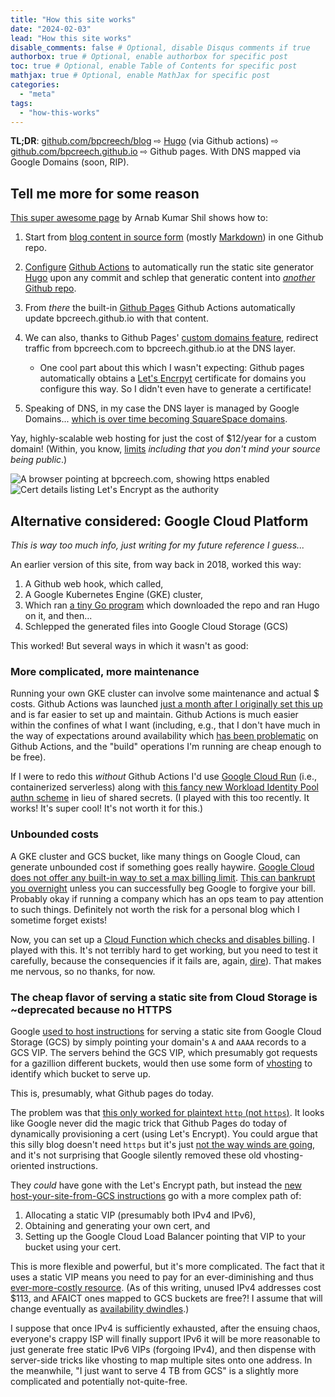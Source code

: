 ```yaml
---
title: "How this site works"
date: "2024-02-03"
lead: "How this site works"
disable_comments: false # Optional, disable Disqus comments if true
authorbox: true # Optional, enable authorbox for specific post
toc: true # Optional, enable Table of Contents for specific post
mathjax: true # Optional, enable MathJax for specific post
categories:
  - "meta"
tags:
  - "how-this-works"
---
```


**TL;DR**: [github.com/bpcreech/blog](https://github.com/bpcreech/blog) ⇨ [Hugo](https://gohugo.io/) (via Github actions) ⇨ [github.com/bpcreech.github.io](https://github.com/bpcreech.github.io) ⇨ Github pages. With DNS mapped via Google Domains (soon, RIP).

<!--more-->

## Tell me more for some reason

[This super awesome page](https://ruddra.com/hugo-deploy-static-page-using-github-actions/) by Arnab Kumar Shil shows how to:

1. Start from [blog content in source form](https://github.com/bpcreech/blog) (mostly [Markdown](https://www.markdownguide.org/)) in one Github repo.
2. [Configure](https://github.com/bpcreech/blog/blob/main/.github/workflows/publish.yaml) [Github Actions](https://github.com/features/actions) to automatically run the static site generator [Hugo](https://gohugo.io/) upon any commit and schlep that generatic content into [*another* Github repo](https://github.com/bpcreech/bpcreech.github.io).
3. From *there* the built-in [Github Pages](https://pages.github.com/) Github Actions automatically update bpcreech.github.io with that content.
4. We can also, thanks to Github Pages' [custom domains feature](https://docs.github.com/en/pages/configuring-a-custom-domain-for-your-github-pages-site/about-custom-domains-and-github-pages), redirect traffic from bpcreech.com to bpcreech.github.io at the DNS layer.

    * One cool part about this which I wasn't expecting: Github pages automatically obtains a [Let's Encrpyt](https://letsencrypt.org/) certificate for domains you configure this way. So I didn't even have to generate a certificate!

6. Speaking of DNS, in my case the DNS layer is managed by Google Domains... [which is over time becoming SquareSpace domains](https://blog.pragmaticengineer.com/google-domains-to-shut-down).

Yay, highly-scalable web hosting for just the cost of $12/year for a custom domain! (Within, you know, [limits](https://docs.github.com/en/pages/getting-started-with-github-pages/about-github-pages) *including that you don't mind your source being public*.)

<p style="text-align: center;">
  
![A browser pointing at bpcreech.com, showing https enabled](/img/i-can-has-https.png) ![Cert details listing Let's Encrypt as the authority](/img/lets-encrypt.png)

</p>

## Alternative considered: Google Cloud Platform

*This is way too much info, just writing for my future reference I guess...*

An earlier version of this site, from way back in 2018, worked this way:

1. A Github web hook, which called,
2. A Google Kubernetes Engine (GKE) cluster,
3. Which ran [a tiny Go program](https://github.com/bpcreech/hugohook) which downloaded the repo and ran Hugo on it, and then...
4. Schlepped the generated files into Google Cloud Storage (GCS)

This worked! But several ways in which it wasn't as good:

### More complicated, more maintenance

Running your own GKE cluster can involve some maintenance and actual $ costs. Github Actions was launched [just a month after I originally set this up](https://techcrunch.com/2018/10/16/github-launches-actions-its-workflow-automation-tool) and is far easier to set up and maintain. Github Actions is much easier within the confines of what I want (including, e.g., that I don't have much in the way of expectations around availability which [has been problematic](https://www.githubstatus.com/history) on Github Actions, and the "build" operations I'm running are cheap enough to be free).

If I were to redo this *without* Github Actions I'd use [Google Cloud Run](https://cloud.google.com/run) (i.e., containerized serverless) along with [this fancy new Workload Identity Pool authn scheme](https://github.com/google-github-actions/auth?tab=readme-ov-file#direct-wif) in lieu of shared secrets. (I played with this too recently. It works! It's super cool! It's not worth it for this.)

### Unbounded costs

A GKE cluster and GCS bucket, like many things on Google Cloud, can generate unbounded cost if something goes really haywire. [Google Cloud does not offer any built-in way to set a max billing limit](https://stackoverflow.com/questions/27616776/how-do-i-set-a-cost-limit-in-google-developers-console). [This can bankrupt you overnight](https://news.ycombinator.com/item?id=25398148) unless you can successfully beg Google to forgive your bill. Probably okay if running a company which has an ops team to pay attention to such things. Definitely not worth the risk for a personal blog which I sometime forget exists!

Now, you can set up a [Cloud Function which checks and disables billing](https://cloud.google.com/billing/docs/how-to/notify). I played with this. It's not terribly hard to get working, but you need to test it carefully, because the consequencies if it fails are, again, [dire](https://news.ycombinator.com/item?id=25398148)). That makes me nervous, so no thanks, for now.

### The cheap flavor of serving a static site from Cloud Storage is ~deprecated because no HTTPS

Google [used to host instructions](https://web.archive.org/web/20180112010509/https://cloud.google.com/storage/docs/hosting-static-website) for serving a static site from Google Cloud Storage (GCS) by simply pointing your domain's `A` and `AAAA` records to a GCS VIP. The servers behind the GCS VIP, which presumably got requests for a gazillion different buckets, would then use some form of [vhosting](https://en.wikipedia.org/wiki/Virtual_hosting) to identify which bucket to serve up.

This is, presumably, what Github pages do today.

The problem was that [this only worked for plaintext `http` (not `https`)](https://web.archive.org/web/20170327185149/https://cloud.google.com/storage/docs/static-website#https). It looks like Google never did the magic trick that Github Pages do today of dynamically provisioning a cert (using Let's Encrypt). You could argue that this silly blog doesn't need `https` but it's just [not the way winds are going](https://blog.chromium.org/2023/08/towards-https-by-default.html), and it's not surprising that Google silently removed these old vhosting-oriented instructions.

They *could* have gone with the Let's Encrypt path, but instead the [new host-your-site-from-GCS instructions](https://cloud.google.com/storage/docs/hosting-static-website) go with a more complex path of:

1. Allocating a static VIP (presumably both IPv4 and IPv6),
2. Obtaining and generating your own cert, and
3. Setting up the Google Cloud Load Balancer pointing that VIP to your bucket using your cert.

This is more flexible and powerful, but it's more complicated. The fact that it uses a static VIP means you need to pay for an ever-diminishing and thus [ever-more-costly resource](https://cloud.google.com/vpc/network-pricing#ipaddress). (As of this writing, unused IPv4 addresses cost $113, and AFAICT ones mapped to GCS buckets are free?! I assume that will change eventually as [availability dwindles](https://ipv4.potaroo.net/).)

I suppose that once IPv4 is sufficiently exhausted, after the ensuing chaos, everyone's crappy ISP will finally support IPv6 it will be more reasonable to just generate free static IPv6 VIPs (forgoing IPv4), and then dispense with server-side tricks like vhosting to map multiple sites onto one address. In the meanwhile, "I just want to serve 4 TB from GCS" is a slightly more complicated and potentially not-quite-free.
